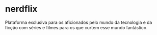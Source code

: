 # nerdflix
Plataforma exclusiva para os aficionados pelo mundo da tecnologia e da ficção com séries e filmes para os que curtem esse mundo fantástico. 
